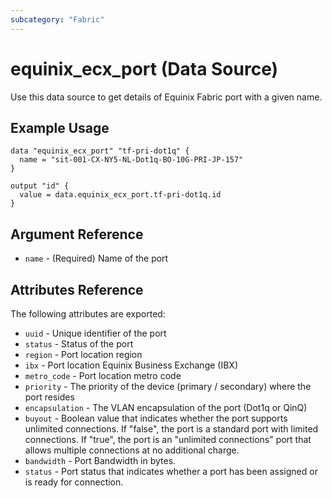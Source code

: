 ```yaml
---
subcategory: "Fabric"
---
```


# equinix_ecx_port (Data Source)

Use this data source to get details of Equinix Fabric port with a given name.

## Example Usage

```hcl
data "equinix_ecx_port" "tf-pri-dot1q" {
  name = "sit-001-CX-NY5-NL-Dot1q-BO-10G-PRI-JP-157"
}

output "id" {
  value = data.equinix_ecx_port.tf-pri-dot1q.id
}
```

## Argument Reference

* `name` - (Required) Name of the port

## Attributes Reference

The following attributes are exported:

* `uuid` - Unique identifier of the port
* `status` - Status of the port
* `region` - Port location region
* `ibx` - Port location Equinix Business Exchange (IBX)
* `metro_code` - Port location metro code
* `priority` - The priority of the device (primary / secondary) where the port
  resides
* `encapsulation` - The VLAN encapsulation of the port (Dot1q or QinQ)
* `buyout` - Boolean value that indicates whether the port supports unlimited connections.
  If "false", the port is a standard port with limited connections. If "true", the
  port is an "unlimited connections" port that allows multiple connections at no
  additional charge.
* `bandwidth` - Port Bandwidth in bytes.
* `status` - Port status that indicates whether a port has been assigned or is
  ready for connection.

